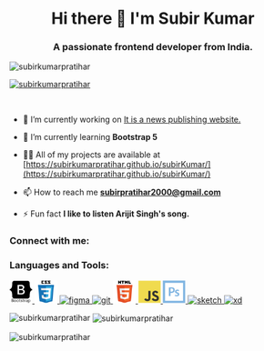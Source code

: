 <h1 align="center"> Hi there 👋 I'm Subir Kumar</h1>
<h3 align="center">A passionate frontend developer from India.</h3>

<p align="left"> <img src="https://komarev.com/ghpvc/?username=subirkumarpratihar&label=Profile%20views&color=0e75b6&style=flat" alt="subirkumarpratihar" /> </p>

<p align="left"> <a href="https://github.com/ryo-ma/github-profile-trophy"><img src="https://github-profile-trophy.vercel.app/?username=subirkumarpratihar" alt="subirkumarpratihar" /></a> </p>

<p align="left"> <a href="https://twitter.com/" target="blank"><img src="https://img.shields.io/twitter/follow/?logo=twitter&style=for-the-badge" alt="" /></a> </p>

- 🔭 I’m currently working on [It is a news publishing website.](https://github.com/subirKumarPratihar/articlesFactory-12)

- 🌱 I’m currently learning **Bootstrap 5**

- 👨‍💻 All of my projects are available at [https://subirkumarpratihar.github.io/subirKumar/](https://subirkumarpratihar.github.io/subirKumar/)

- 📫 How to reach me **subirpratihar2000@gmail.com**

- ⚡ Fun fact **I like to listen Arijit Singh's song.**

<h3 align="left">Connect with me:</h3>
<p align="left">
</p>

<h3 align="left">Languages and Tools:</h3>
<p align="left"> <a href="https://getbootstrap.com" target="_blank" rel="noreferrer"> <img src="https://raw.githubusercontent.com/devicons/devicon/master/icons/bootstrap/bootstrap-plain-wordmark.svg" alt="bootstrap" width="40" height="40"/> </a> <a href="https://www.w3schools.com/css/" target="_blank" rel="noreferrer"> <img src="https://raw.githubusercontent.com/devicons/devicon/master/icons/css3/css3-original-wordmark.svg" alt="css3" width="40" height="40"/> </a> <a href="https://www.figma.com/" target="_blank" rel="noreferrer"> <img src="https://www.vectorlogo.zone/logos/figma/figma-icon.svg" alt="figma" width="40" height="40"/> </a> <a href="https://git-scm.com/" target="_blank" rel="noreferrer"> <img src="https://www.vectorlogo.zone/logos/git-scm/git-scm-icon.svg" alt="git" width="40" height="40"/> </a> <a href="https://www.w3.org/html/" target="_blank" rel="noreferrer"> <img src="https://raw.githubusercontent.com/devicons/devicon/master/icons/html5/html5-original-wordmark.svg" alt="html5" width="40" height="40"/> </a> <a href="https://developer.mozilla.org/en-US/docs/Web/JavaScript" target="_blank" rel="noreferrer"> <img src="https://raw.githubusercontent.com/devicons/devicon/master/icons/javascript/javascript-original.svg" alt="javascript" width="40" height="40"/> </a> <a href="https://www.photoshop.com/en" target="_blank" rel="noreferrer"> <img src="https://raw.githubusercontent.com/devicons/devicon/master/icons/photoshop/photoshop-line.svg" alt="photoshop" width="40" height="40"/> </a> <a href="https://www.sketch.com/" target="_blank" rel="noreferrer"> <img src="https://www.vectorlogo.zone/logos/sketchapp/sketchapp-icon.svg" alt="sketch" width="40" height="40"/> </a> <a href="https://www.adobe.com/products/xd.html" target="_blank" rel="noreferrer"> <img src="https://cdn.worldvectorlogo.com/logos/adobe-xd.svg" alt="xd" width="40" height="40"/> </a> </p>

<p><img align="left" src="https://github-readme-stats.vercel.app/api/top-langs?username=subirkumarpratihar&show_icons=true&locale=en&layout=compact" alt="subirkumarpratihar" /></p>

<p>&nbsp;<img align="center" src="https://github-readme-stats.vercel.app/api?username=subirkumarpratihar&show_icons=true&locale=en" alt="subirkumarpratihar" /></p>

<p><img align="center" src="https://github-readme-streak-stats.herokuapp.com/?user=subirkumarpratihar&" alt="subirkumarpratihar" /></p>
